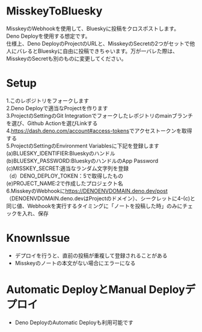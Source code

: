 # MisskeyToBluesky
MisskeyのWebhookを使用して、Blueskyに投稿をクロスポストします。<br>
Deno Deployを使用する想定です。<br>
仕様上、Deno DeployのProjectのURLと、MisskeyのSecretの2つがセットで他人にバレるとBlueskyに自由に投稿できちゃいます。万が一バレた際は、MisskeyのSecretも別のものに変更してください。<br>

# Setup
1.このレポジトリをフォークします<br>
2.Deno Deployで適当なProjectを作ります<br>
3.ProjectのSettingのGit Integrationでフォークしたレポジトリのmainブランチを選び、Github Actionを選びLinkする<br>
4.<a href="https://dash.deno.com/account#access-tokens">https://dash.deno.com/account#access-tokens</a>でアクセストークンを取得する<br>
5.ProjectのSettingのEnvironment Variablesに下記を登録します<br>
(a)BLUESKY_IDENTIFIER:Blueskyのハンドル<br>
(b)BLUESKY_PASSWORD:BlueskyのハンドルのApp Password<br>
(c)MISSKEY_SECRET:適当なランダム文字列を登録<br>
（d）DENO_DEPLOY_TOKEN：5で取得したもの<br>
(e)PROJECT_NAME:2で作成したプロジェクト名<br>
6.MisskeyのWebhookに<a href="https://DENOENVDOMAIN.deno.dev/post">https://DENOENVDOMAIN.deno.dev/post</a>（DENOENVDOMAIN.deno.devはProjectのドメイン）、シークレットに4-(c)と同じ値、Webhookを実行するタイミングに「ノートを投稿した時」のみにチェックを入れ、保存

# KnownIssue
- デプロイを行うと、直前の投稿が重複して登録されることがある
- Misskeyのノートの本文がない場合にエラーになる

# Automatic DeployとManual Deployデプロイ
- Deno DeployのAutomatic Deployも利用可能です
